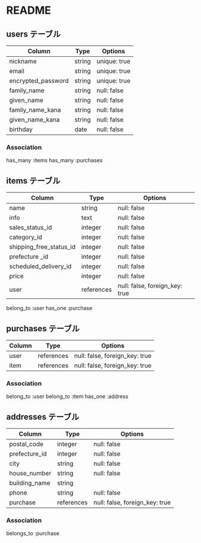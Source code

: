 # README


## users テーブル

|        Column      |  Type  | Options      |
| ------------------ | ------ | ------------ |
|       nickname     | string | unique: true |
|        email       | string | unique: true |
| encrypted_password | string | unique: true |
|     family_name    | string | null: false  |
|      given_name    | string | null: false  |
|  family_name_kana  | string | null: false  |
|  given_name_kana   | string | null: false  |
|      birthday      |  date  | null: false  |

### Association
has_many :items
has_many :purchases


## items テーブル

|          Column         |   Type   | Options                        |
| ----------------------- | -------- | ------------------------------ |
|            name         |  string  | null: false                    |
|            info         |   text   | null: false                    |
|     sales_status_id     |  integer | null: false                    |
|        category_id      |  integer | null: false                    |
| shipping_free_status_id |  integer | null: false                    |
|      prefecture _id     |  integer | null: false                    |
|  scheduled_delivery_id  |  integer | null: false                    |
|           price         |  integer | null: false                    |
|            user         |references| null: false, foreign_key: true |

belong_to :user
has_one :purchase



## purchases テーブル

| Column |    Type    | Options                        |
| ------ | ---------- | ------------------------------ |
|  user  | references | null: false, foreign_key: true |
|  item  | references | null: false, foreign_key: true |

### Association
belong_to :user
belong_to :item
has_one :address


## addresses テーブル

|    Column   |    Type    | Options                        |
| ----------- | ---------- | ------------------------------ |
| postal_code |  integer   | null: false                    |
|prefecture_id|  integer   | null: false                    |
|     city    |   string   | null: false                    |
| house_number|   string   | null: false                     |
|building_name|   string   |                                |
|    phone    |   string   | null: false                    |
|    purchase     | references | null: false, foreign_key: true |

### Association
belongs_to :purchase
